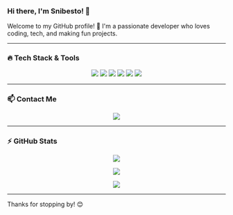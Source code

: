### Hi there, I'm Snibesto! 👋

Welcome to my GitHub profile! 🚀 I'm a passionate developer who loves coding, tech, and making fun projects. 

---

### 🔥 Tech Stack & Tools

<p align="center">
  <img src="https://img.shields.io/badge/HTML5-E34F26?style=for-the-badge&logo=html5&logoColor=white&border-radius=8" />
  <img src="https://img.shields.io/badge/CSS3-1572B6?style=for-the-badge&logo=css3&logoColor=white&border-radius=8" />
  <img src="https://img.shields.io/badge/JavaScript-F7DF1E?style=for-the-badge&logo=javascript&logoColor=black&border-radius=8" />
  <img src="https://img.shields.io/badge/Tailwind_CSS-38B2AC?style=for-the-badge&logo=tailwind-css&logoColor=white&border-radius=8" />
  <img src="https://img.shields.io/badge/Node.js-339933?style=for-the-badge&logo=node.js&logoColor=white&border-radius=8" />
  <img src="https://img.shields.io/badge/Raspberry_Pi-A22846?style=for-the-badge&logo=raspberry-pi&logoColor=white&border-radius=8" />
</p>

---

### 📫 Contact Me

<p align="center">
  <a href="https://discord.com/users/snibesto"><img src="https://img.shields.io/badge/Discord-Snibesto-5865F2?style=for-the-badge&logo=discord&logoColor=white&border-radius=8" /></a>
</p>

---

### ⚡ GitHub Stats

<p align="center">
  <img src="https://github-readme-stats.vercel.app/api?username=snibesto&show_icons=true&theme=radical&border_radius=8" />
</p>

<p align="center">
  <img src="https://github-readme-streak-stats.herokuapp.com/?user=snibesto&theme=radical&border_radius=8" />
</p>

<p align="center">
  <img src="https://github-readme-stats.vercel.app/api/top-langs/?username=snibesto&layout=compact&theme=radical&border_radius=8" />
</p>

---

Thanks for stopping by! 😊
